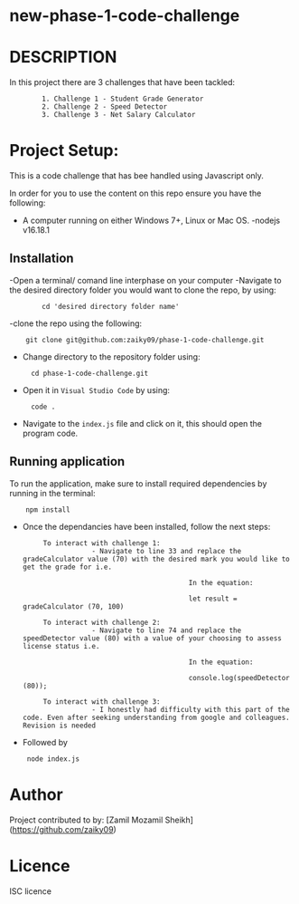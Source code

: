 # new-phase-1-code-challenge

# DESCRIPTION

In this project there are 3 challenges that have been tackled:
            
            1. Challenge 1 - Student Grade Generator
            2. Challenge 2 - Speed Detector
            3. Challenge 3 - Net Salary Calculator
            
# Project Setup:

This is a code challenge that has bee handled using Javascript only.

In order for you to use the content on this repo ensure you have the following:

- A computer running on either Windows 7+, Linux or Mac OS.
-nodejs v16.18.1

## Installation 

-Open a terminal/ comand line interphase on your computer
-Navigate to the desired directory folder you would want to clone the repo, by using:

            cd 'desired directory folder name'
            
-clone the repo using the following:

        git clone git@github.com:zaiky09/phase-1-code-challenge.git

- Change directory to the repository folder using:

        cd phase-1-code-challenge.git

- Open it in `Visual Studio Code` by using:

        code .

- Navigate to the `index.js` file and click on it, this should open the program code.

## Running application

To run the application, make sure to install required dependencies by running in the terminal:

        npm install

-  Once the dependancies have been installed, follow the next steps:

            To interact with challenge 1:
                        - Navigate to line 33 and replace the gradeCalculator value (70) with the desired mark you would like to get the grade for i.e. 
                                    
                                                In the equation:
                                                
                                                let result = gradeCalculator (70, 100)

            To interact with challenge 2:
                        - Navigate to line 74 and replace the speedDetector value (80) with a value of your choosing to assess license status i.e.
                                                
                                                In the equation:
                                                
                                                console.log(speedDetector (80));
                                                
            To interact with challenge 3:
                        - I honestly had difficulty with this part of the code. Even after seeking understanding from google and colleagues. Revision is needed
                                                
-  Followed by 

        node index.js

# Author
Project contributed to by:
 [Zamil Mozamil Sheikh] (https://github.com/zaiky09)

# Licence
ISC licence

